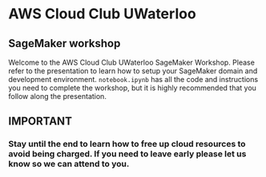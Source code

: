 # AWS Cloud Club UWaterloo
## SageMaker workshop

Welcome to the AWS Cloud Club UWaterloo SageMaker Workshop. Please refer to the presentation to learn how to setup your SageMaker domain and development environment. `notebook.ipynb` has all the code and instructions you need to complete the workshop, but it is highly recommended that you follow along the presentation.

## IMPORTANT
### Stay until the end to learn how to free up cloud resources to avoid being charged. If you need to leave early please let us know so we can attend to you.